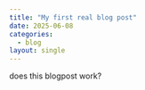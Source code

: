 ```yaml
---
title: "My first real blog post"
date: 2025-06-08
categories:
  - blog              
layout: single
---
```

does this blogpost work?